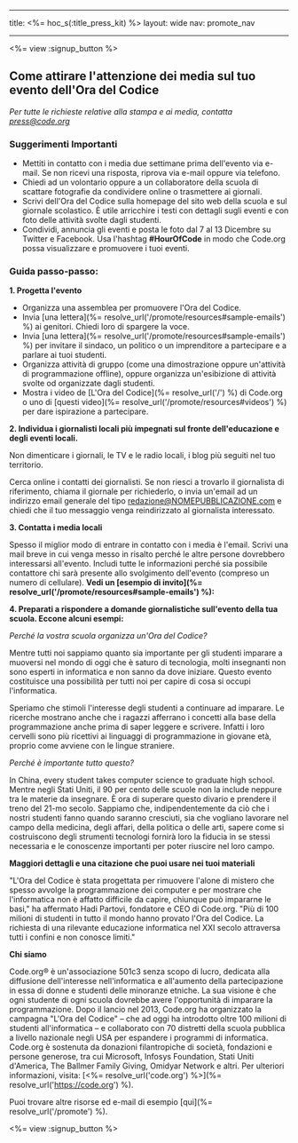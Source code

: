 * * *

title: <%= hoc_s(:title_press_kit) %> layout: wide nav: promote_nav

* * *

<%= view :signup_button %>

## Come attirare l'attenzione dei media sul tuo evento dell'Ora del Codice

*Per tutte le richieste relative alla stampa e ai media, contatta <press@code.org>*

### Suggerimenti Importanti

  * Mettiti in contatto con i media due settimane prima dell'evento via e-mail. Se non ricevi una risposta, riprova via e-mail oppure via telefono.
  * Chiedi ad un volontario oppure a un collaboratore della scuola di scattare fotografie da condividere online o trasmettere ai giornali.
  * Scrivi dell'Ora del Codice sulla homepage del sito web della scuola e sul giornale scolastico. &Egrave; utile arricchire i testi con dettagli sugli eventi e con foto delle attività svolte dagli studenti.
  * Condividi, annuncia gli eventi e posta le foto dal 7 al 13 Dicembre su Twitter e Facebook. Usa l'hashtag **#HourOfCode** in modo che Code.org possa visualizzare e promuovere i tuoi eventi.

### Guida passo-passo:

**1. Progetta l'evento**

  * Organizza una assemblea per promuovere l'Ora del Codice.
  * Invia [una lettera](%= resolve_url('/promote/resources#sample-emails') %) ai genitori. Chiedi loro di spargere la voce.
  * Invia [una lettera](%= resolve_url('/promote/resources#sample-emails') %) per invitare il sindaco, un politico o un imprenditore a partecipare e a parlare ai tuoi studenti.
  * Organizza attività di gruppo (come una dimostrazione oppure un'attività di programmazione offline), oppure organizza un'esibizione di attività svolte od organizzate dagli studenti.
  * Mostra i video de [L'Ora del Codice](%= resolve_url('/') %) di Code.org o uno di [questi video](%= resolve_url('/promote/resources#videos') %) per dare ispirazione a partecipare.

**2. Individua i giornalisti locali più impegnati sul fronte dell'educazione e degli eventi locali.**

Non dimenticare i giornali, le TV e le radio locali, i blog più seguiti nel tuo territorio.

Cerca online i contatti dei giornalisti. Se non riesci a trovarlo il giornalista di riferimento, chiama il giornale per richiederlo, o invia un'email ad un indirizzo email generale del tipo redazione@NOMEPUBBLICAZIONE.com e chiedi che il tuo messaggio venga reindirizzato al giornalista interessato.

**3. Contatta i media locali**

Spesso il miglior modo di entrare in contatto con i media è l'email. Scrivi una mail breve in cui venga messo in risalto perché le altre persone dovrebbero interessarsi all'evento. Includi tutte le informazioni perché sia possibile contattore chi sarà presente allo svolgimento dell'evento (compreso un numero di cellulare). **Vedi un [esempio di invito](%= resolve_url('/promote/resources#sample-emails') %):**

**4. Preparati a rispondere a domande giornalistiche sull'evento della tua scuola. Eccone alcuni esempi:**

*Perché la vostra scuola organizza un'Ora del Codice?*

Mentre tutti noi sappiamo quanto sia importante per gli studenti imparare a muoversi nel mondo di oggi che è saturo di tecnologia, molti insegnanti non sono esperti in informatica e non sanno da dove iniziare. Questo evento costituisce una possibilità per tutti noi per capire di cosa si occupi l'informatica.

Speriamo che stimoli l'interesse degli studenti a continuare ad imparare. Le ricerche mostrano anche che i ragazzi afferrano i concetti alla base della programmazione anche prima di saper leggere e scrivere. Infatti i loro cervelli sono più ricettivi ai linguaggi di programmazione in giovane età, proprio come avviene con le lingue straniere.

*Perché è importante tutto questo?*

In China, every student takes computer science to graduate high school. Mentre negli Stati Uniti, il 90 per cento delle scuole non la include neppure tra le materie da insegnare. È ora di superare questo divario e prendere il treno del 21-mo secolo. Sappiamo che, indipendentemente da ciò che i nostri studenti fanno quando saranno cresciuti, sia che vogliano lavorare nel campo della medicina, degli affari, della politica o delle arti, sapere come si costruiscono degli strumenti tecnologi fornirà loro la fiducia in se stessi necessaria e le conoscenze importanti per poter riuscire nel loro campo.

**Maggiori dettagli e una citazione che puoi usare nei tuoi materiali**

"L'Ora del Codice è stata progettata per rimuovere l'alone di mistero che spesso avvolge la programmazione dei computer e per mostrare che l'informatica non è affatto difficile da capire, chiunque può impararne le basi," ha affermato Hadi Partovi, fondatore e CEO di Code.org. "Più di 100 milioni di studenti in tutto il mondo hanno provato l'Ora del Codice. La richiesta di una rilevante educazione informatica nel XXI secolo attraversa tutti i confini e non conosce limiti."

**Chi siamo**

Code.org® è un'associazione 501c3 senza scopo di lucro, dedicata alla diffusione dell'interesse nell'informatica e all'aumento della partecipazione in essa di donne e studenti delle minoranze etniche. La sua visione è che ogni studente di ogni scuola dovrebbe avere l'opportunità di imparare la programmazione. Dopo il lancio nel 2013, Code.org ha organizzato la campagna "L'Ora del Codice" – che ad oggi ha introdotto oltre 100 milioni di studenti all'informatica – e collaborato con 70 distretti della scuola pubblica a livello nazionale negli USA per espandere i programmi di informatica. Code.org è sostenuta da donazioni filantropiche di società, fondazioni e persone generose, tra cui Microsoft, Infosys Foundation, Stati Uniti d'America, The Ballmer Family Giving, Omidyar Network e altri. Per ulteriori informazioni, visita: [<%= resolve_url('code.org') %>](%= resolve_url('https://code.org') %).

  
Puoi trovare altre risorse ed e-mail di esempio [qui](%= resolve_url('/promote') %).

<%= view :signup_button %>